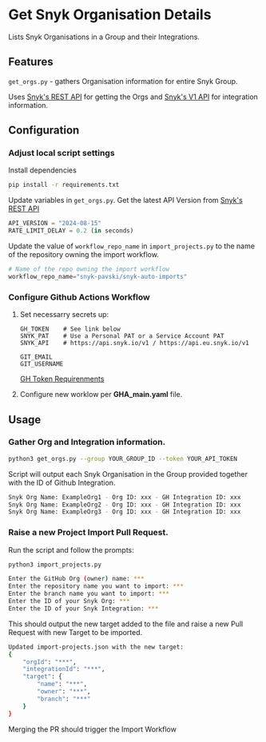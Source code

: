 # Get Snyk Organisation Details

Lists Snyk Organisations in a Group and their Integrations.

## Features

`get_orgs.py` - gathers Organisation information for entire Snyk Group. 

Uses [Snyk's REST API](https://apidocs.snyk.io/?version=2024-10-15#get-/groups/-group_id-/orgs) for getting the Orgs and [Snyk's V1 API](https://snyk.docs.apiary.io/#reference/integrations/integrations/list) for integration information.

## Configuration

### Adjust local script settings

Install dependencies
```sh
pip install -r requirements.txt
```

Update variables in `get_orgs.py`. Get the latest API Version from [Snyk's REST API](https://apidocs.snyk.io/)
```py
API_VERSION = "2024-08-15"
RATE_LIMIT_DELAY = 0.2 (in seconds)
```

Update the value of `workflow_repo_name` in `import_projects.py` to the name of the repository owning the import workflow.
```py
# Name of the repo owning the import workflow
workflow_repo_name="snyk-pavski/snyk-auto-imports"
```

### Configure Github Actions Workflow

1. Set necessarry secrets up:

    ```
    GH_TOKEN    # See link below
    SNYK_PAT    # Use a Personal PAT or a Service Account PAT
    SNYK_API    # https://api.snyk.io/v1 / https://api.eu.snyk.io/v1

    GIT_EMAIL
    GIT_USERNAME
    ```
    [GH Token Requirenments](https://docs.snyk.io/scm-ide-and-ci-cd-integrations/snyk-scm-integrations/github-enterprise#generate-a-personal-access-token-from-your-github-settings)


2.  Configure new worklow per **GHA_main.yaml** file.



## Usage

### Gather Org and Integration information.

```sh
python3 get_orgs.py --group YOUR_GROUP_ID --token YOUR_API_TOKEN
```

Script will output each Snyk Organisation in the Group provided together with the ID of Github Integration. 

```sh
Snyk Org Name: ExampleOrg1 - Org ID: xxx - GH Integration ID: xxx
Snyk Org Name: ExampleOrg2 - Org ID: xxx - GH Integration ID: xxx
Snyk Org Name: ExampleOrg3 - Org ID: xxx - GH Integration ID: xxx
```

### Raise a new Project Import Pull Request.

Run the script and follow the prompts:

```sh
python3 import_projects.py
```

```sh
Enter the GitHub Org (owner) name: ***
Enter the repository name you want to import: ***
Enter the branch name you want to import: ***
Enter the ID of your Snyk Org: ***
Enter the ID of your Snyk Integration: ***
```

This should output the new target added to the file and raise a new Pull Request with new Target to be imported.

```sh
Updated import-projects.json with the new target:
{
    "orgId": "***",
    "integrationId": "***",
    "target": {
        "name": "***",
        "owner": "***",
        "branch": "***"
    }
}
```

Merging the PR should trigger the Import Workflow
